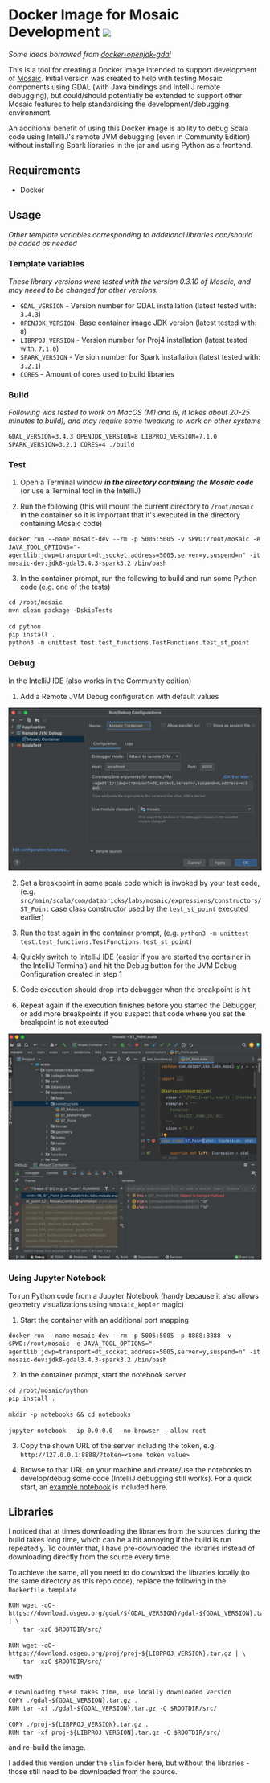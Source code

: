 # Docker Image for Mosaic Development  ![](workflows/CI/badge.svg)

*Some ideas borrowed from [docker-openjdk-gdal](https://github.com/azavea/docker-openjdk-gdal/)*

This is a tool for creating a Docker image intended to support development of [Mosaic](https://github.com/databrickslabs/mosaic). Initial version was created to help with testing Mosaic components using GDAL (with Java bindings and IntelliJ remote debugging), but could/should potentially be extended to support other Mosaic features to help standardising the development/debugging environment.

An additional benefit of using this Docker image is ability to debug Scala code using IntelliJ's remote JVM debugging (even in Community Edition) without installing Spark libraries in the jar and using Python as a frontend. 


## Requirements

* Docker


## Usage

*Other template variables corresponding to additional libraries can/should be added as needed*

### Template variables

*These library versions were tested with the version 0.3.10 of Mosaic, and may neeed to be changed for other versions.*

* `GDAL_VERSION` - Version number for GDAL installation (latest tested with: `3.4.3`)
* `OPENJDK_VERSION`- Base container image JDK version (latest tested with: `8`)
* `LIBRPOJ_VERSION` - Version number for Proj4 installation (latest tested with: `7.1.0`)
* `SPARK_VERSION` - Version number for Spark installation (latest tested with: `3.2.1`)
* `CORES` - Amount of cores used to build libraries


### Build

*Following was tested to work on MacOS (M1 and i9, it takes about 20-25 minutes to build), and may require some tweaking to work on other systems*

```
GDAL_VERSION=3.4.3 OPENJDK_VERSION=8 LIBPROJ_VERSION=7.1.0 SPARK_VERSION=3.2.1 CORES=4 ./build
```


### Test

1. Open a Terminal window ***in the directory containing the Mosaic code*** (or use a Terminal tool in the IntelliJ)

2. Run the following (this will mount the current directory to `/root/mosaic` in the container so it is important that it's executed in the directory containing Mosaic code)

```
docker run --name mosaic-dev --rm -p 5005:5005 -v $PWD:/root/mosaic -e JAVA_TOOL_OPTIONS="-agentlib:jdwp=transport=dt_socket,address=5005,server=y,suspend=n" -it mosaic-dev:jdk8-gdal3.4.3-spark3.2 /bin/bash
```

3. In the container prompt, run the following to build and run some Python code (e.g. one of the tests)

```
cd /root/mosaic
mvn clean package -DskipTests

cd python
pip install .
python3 -m unittest test.test_functions.TestFunctions.test_st_point
```

### Debug

In the IntelliJ IDE (also works in the Community edition)

1. Add a Remote JVM Debug configuration with default values

![IntelliJ Config](intellij-config.png)

2. Set a breakpoint in some scala code which is invoked by your test code, (e.g. `src/main/scala/com/databricks/labs/mosaic/expressions/constructors/ST_Point` case class constructor used by the `test_st_point` executed earlier)

3. Run the test again in the container prompt, (e.g. `python3 -m unittest test.test_functions.TestFunctions.test_st_point`)

4. Quickly switch to IntelliJ IDE (easier if you are started the container in the IntelliJ Terminal) and hit the Debug button for the JVM Debug Configuration created in step 1

5. Code execution should drop into debugger when the breakpoint is hit

6. Repeat again if the execution finishes before you started the Debugger, or add more breakpoints if you suspect that code where you set the breakpoint is not executed

![IntelliJ Debug](intellij-debug.png)


### Using Jupyter Notebook

To run Python code from a Jupyter Notebook (handy because it also allows geometry visualizations using `%mosaic_kepler` magic)

1. Start the container with an additional port mapping
```
docker run --name mosaic-dev --rm -p 5005:5005 -p 8888:8888 -v $PWD:/root/mosaic -e JAVA_TOOL_OPTIONS="-agentlib:jdwp=transport=dt_socket,address=5005,server=y,suspend=n" -it mosaic-dev:jdk8-gdal3.4.3-spark3.2 /bin/bash
```

2. In the container prompt, start the notebook server

```
cd /root/mosaic/python
pip install .

mkdir -p notebooks && cd notebooks

jupyter notebook --ip 0.0.0.0 --no-browser --allow-root
```

3. Copy the shown URL of the server including the token, e.g. `http://127.0.0.1:8888/?token=<some token value>`

4. Browse to that URL on your machine and create/use the notebooks to develop/debug some code (IntelliJ debugging still works). For a quick start, an [example notebook](sample_mosaic_playground.ipynb) is included here.


## Libraries

I noticed that at times downloading the libraries from the sources during the build takes long time, which can be a bit annoying if the build is run repeatedly. To counter that, I have pre-downloaded the libraries instead of downloading directly from the source every time. 

To achieve the same, all you need to do download the libraries locally (to the same directory as this repo code), replace the following in the `Dockerfile.template` 
```
RUN wget -qO- https://download.osgeo.org/gdal/${GDAL_VERSION}/gdal-${GDAL_VERSION}.tar.gz | \
    tar -xzC $ROOTDIR/src/

RUN wget -qO- https://download.osgeo.org/proj/proj-${LIBPROJ_VERSION}.tar.gz | \
    tar -xzC $ROOTDIR/src/
```
 with

```
# Downloading these takes time, use locally downloaded version
COPY ./gdal-${GDAL_VERSION}.tar.gz .
RUN tar -xf ./gdal-${GDAL_VERSION}.tar.gz -C $ROOTDIR/src/

COPY ./proj-${LIBPROJ_VERSION}.tar.gz .
RUN tar -xf proj-${LIBPROJ_VERSION}.tar.gz -C $ROOTDIR/src/
```

and re-build the image.

I added this version under the `slim` folder here, but without the libraries - those still need to be downloaded from the source.